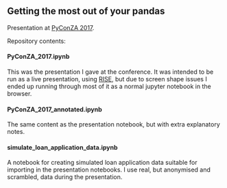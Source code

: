 ## Getting the most out of your pandas

Presentation at [PyConZA 2017](za.pycon.org).

Repository contents:

#### PyConZA_2017.ipynb 

This was the presentation I gave at the conference. It was intended to be run as a live presentation, using [RISE](https://github.com/damianavila/RISE), but due to screen shape issues I ended up running through most of it as a normal jupyter notebook in the browser.

#### PyConZA_2017_annotated.ipynb 

The same content as the presentation notebook, but with extra explanatory notes.

#### simulate_loan_application_data.ipynb

A notebook for creating simulated loan application data suitable for importing in the presentation notebooks. I use real, but anonymised and scrambled, data during the presentation.
